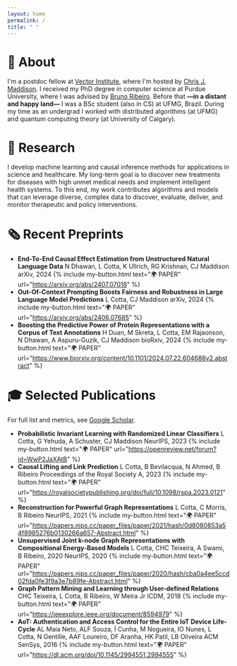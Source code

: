 ```yaml
---
layout: home
permalink: /
title: " "
---
```


# 💬 About

I'm a postdoc fellow at [Vector Institute](https://vectorinstitute.ai/), where I'm hosted by [Chris J. Maddison](https://www.cs.toronto.edu/~cmaddis/). I received my PhD degree in computer science at Purdue University, where I was advised by [Bruno Ribeiro](https://www.cs.purdue.edu/homes/ribeirob/). Before that **—**in a distant and happy land**—** I was a BSc student (also in CS) at UFMG, Brazil. During my time as an undergrad I worked with distributed algorithms (at UFMG) and quantum computing theory (at University of Calgary).

# 📝 Research

I develop machine learning and  causal inference methods for applications in science and healthcare.
My long-term goal is to discover new treatments for diseases with high unmet medical needs and implement intelligent health systems. To this end, my work contributes algorithms and models that can leverage diverse, complex data to discover, evaluate, deliver, and monitor therapeutic and policy interventions.

# 🗞️ Recent Preprints

- **End-To-End Causal Effect Estimation from Unstructured Natural Language Data**
    N Dhawan, L Cotta, K Ullrich, RG Krishnan, CJ Maddison
    arXiv, 2024 {% include my-button.html text="🌍 PAPER" url="https://arxiv.org/abs/2407.07018" %}
- **Out-Of-Context Prompting Boosts Fairness and Robustness in Large Language Model Predictions**
    L Cotta, CJ Maddison
    arXiv, 2024 {% include my-button.html text="🌍 PAPER" url="https://arxiv.org/abs/2406.07685" %}
- **Boosting the Predictive Power of Protein Representations with a Corpus of Text Annotations**
    H Duan, M Skreta, L Cotta, EM Rajaonson, N Dhawan, A Aspuru-Guzik, CJ Maddison
    bioRxiv, 2024 {% include my-button.html text="🌍 PAPER" url="https://www.biorxiv.org/content/10.1101/2024.07.22.604688v2.abstract" %}

# 🎓 Selected Publications

For full list and metrics, see [Google Scholar](https://scholar.google.com/citations?user=0GI4MyoAAAAJ&hl=pt-BR).

- **Probabilistic Invariant Learning with Randomized Linear Classifiers**
    L Cotta, G Yehuda, A Schuster, CJ Maddison
    NeurIPS, 2023 {% include my-button.html text="🌍 PAPER" url="https://openreview.net/forum?id=WwP2JaXAtB" %}
- **Causal Lifting and Link Prediction**
    L Cotta, B Bevilacqua, N Ahmed, B Ribeiro
    Proceedings of the Royal Society A, 2023 {% include my-button.html text="🌍 PAPER" url="https://royalsocietypublishing.org/doi/full/10.1098/rspa.2023.0121" %}
- **Reconstruction for Powerful Graph Representations**
    L Cotta, C Morris, B Ribeiro
    NeurIPS, 2021 {% include my-button.html text="🌍 PAPER" url="https://papers.nips.cc/paper_files/paper/2021/hash/0d8080853a54f8985276b0130266a657-Abstract.html" %}
- **Unsupervised Joint k-node Graph Representations with Compositional Energy-Based Models**
    L Cotta, CHC Teixeira, A Swami, B Ribeiro, 2020
    NeurIPS, 2020 {% include my-button.html text="🌍 PAPER" url="https://papers.nips.cc/paper_files/paper/2020/hash/cba0a4ee5ccd02fda0fe3f9a3e7b89fe-Abstract.html" %}
- **Graph Pattern Mining and Learning through User-defined Relations**
    CHC Teixeira, L Cotta, B Ribeiro, W Meira Jr
    ICDM, 2018 {% include my-button.html text="🌍 PAPER" url="https://ieeexplore.ieee.org/document/8594979" %}
- **AoT: Authentication and Access Control for the Entire IoT Device Life-Cycle**
    AL Maia Neto, ALF Souza, Í Cunha, M Nogueira, IO Nunes, L Cotta, N Gentille, AAF Loureiro, DF Aranha, HK Patil, LB Oliveira
    ACM SenSys, 2016 {% include my-button.html text="🌍 PAPER" url="https://dl.acm.org/doi/10.1145/2994551.2994555" %}
